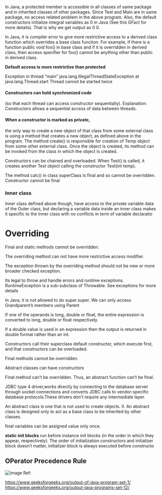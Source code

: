 # 


In Java, a protected member is accessible in all classes of same package and in inherited classes of other packages. Since Test and Main are in same package, no access related problem in the above program. Also, the default constructors initialize integral variables as 0 in Java (See this GFact for more details). That is why we get output as 0 0.


In Java, it is compiler error to give more restrictive access to a derived class function which overrides a base class function. For example, if there is a function public void foo() in base class and if it is overridden in derived class, then access specifier for foo() cannot be anything other than public in derived class. 

**Default access is more restrictive than protected** 

Exception in thread “main” java.lang.IllegalThreadStateException at java.lang.Thread.start
Thread cannot be started twice


#### Constructors can hold synchronized code

(so that each thread can access constructor sequentially).
Explanation: Constructors allows a sequential access of data between threads.


#### When a constructor is marked as private, 
the only way to create a new object of that class from some external class is using a method that creates a new object, as defined above in the program. The method create() is responsible for creation of Temp object from some other external class. Once the object is created, its method can be invoked from the class in which the object is created.

 Constructors can be chained and overloaded. When Test() is called, it creates another Test object calling the constructor Test(int temp).
 

The method calc() in class superClass is final and so cannot be overridden.
Constructor cannot be final

### Inner class
Inner class defined above though, have access to the private variable data of the Outer class, but declaring a variable data inside an inner class makes it specific to the Inner class with no conflicts in term of variable declaratio


# Overriding

Final and static methods cannot be overridden.

The overriding method can not have more restrictive access modifier.

The exception thrown by the overriding method should not be new or more broader checked exception. 

Its legal to throw and handle errors and runtime exceptions. RuntimeException is a sub-subclass of Throwable. See exceptions for more details

In Java, it is not allowed to do super.super. We can only access Grandparent’s members using Parent

If one of the operands is long, double or float, the entire expression is converted to long, double or float respectively.

 If a double value is used in an expression then the output is returned in double format rather than an int.
 
 Constructors call their superclass default constructor, which execute first, and that constructors can be overloaded.
 
 Final methods cannot be overridden.
 
 Abstract classes can have constructors
 
 Final method can’t be overridden. Thus, an abstract function can’t be final.
 
 JDBC type 4 driver,works directly by connecting to the database server through socket connections and converts JDBC calls to vendor-specific database protocols.These drivers don't require any intermediate layer. 
 
 
 An abstract class is one that is not used to create objects. II. An abstract class is designed only to act as a base class to be inherited by other classes.
 
  final variables can be assigned value only once. 
  
  
**static init blocks** run before instance init blocks (in the order in which they appear, respectively). The order of initialization constructors and initializer block doesn’t matter, initializer block is always executed before constructo

## OPerator Precedence Rule

![image](https://cdncontribute.geeksforgeeks.org/wp-content/uploads/operators.png)
Ref:

https://www.geeksforgeeks.org/output-of-java-program-set-1/
https://www.geeksforgeeks.org/output-java-programs-set-12/